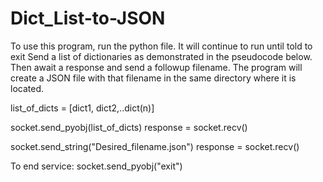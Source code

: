 # Dict_List-to-JSON
To use this program, run the python file. It will continue to run until told to exit
Send a list of dictionaries as demonstrated in the pseudocode below.
Then await a response and send a followup filename.
The program will create a JSON file with that filename in the same directory where it is located.

list_of_dicts = [dict1, dict2,..dict(n)]

socket.send_pyobj(list_of_dicts)
response = socket.recv()

socket.send_string("Desired_filename.json")
response = socket.recv()

To end service:
socket.send_pyobj("exit")
